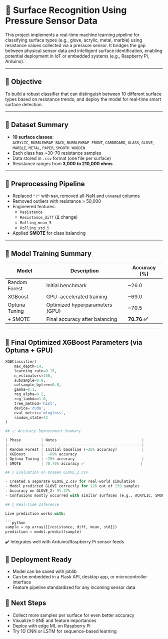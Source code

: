 # 🧠 Surface Recognition Using Pressure Sensor Data

This project implements a real-time machine learning pipeline for classifying surface types (e.g., glove, acrylic, metal, marble) using resistance values collected via a pressure sensor. It bridges the gap between physical sensor data and intelligent surface identification, enabling potential deployment in IoT or embedded systems (e.g., Raspberry Pi, Arduino).

---

## 🎯 Objective

To build a robust classifier that can distinguish between 10 different surface types based on resistance trends, and deploy the model for real-time smart surface detection.

---

## 📁 Dataset Summary

- **10 surface classes**:  
  `ACRYLIC`, `BUBBLEWRAP BACK`, `BUBBLEWRAP FRONT`, `CARDBOARD`, `GLASS`, `GLOVE`, `MARBLE`, `METAL`, `PAPER`, `SMOOTH WOODEN`
- Each class has ~30–70 resistance samples
- Data stored in `.csv` format (one file per surface)
- Resistance ranges from **3,000 to 210,000 ohms**

---

## 🔧 Preprocessing Pipeline

- Replaced `"?"` with `NaN`, removed all-NaN and `Unnamed` columns
- Removed outliers with resistance > 50,000
- Engineered features:
  - `Resistance`
  - `Resistance_diff` (Δ change)
  - `Rolling_mean_5`
  - `Rolling_std_5`
- Applied **SMOTE** for class balancing

---

## 🧠 Model Training Summary

| Model         | Description                          | Accuracy (%) |
|---------------|--------------------------------------|--------------|
| Random Forest | Initial benchmark                    | ~26.0        |
| XGBoost       | GPU-accelerated training             | ~69.0        |
| Optuna Tuning | Optimized hyperparameters (GPU)      | ~70.5        |
| + SMOTE       | Final accuracy after balancing       | **70.76 ✅**  |

---

## 🔧 Final Optimized XGBoost Parameters (via Optuna + GPU)

```python
XGBClassifier(
    max_depth=14,
    learning_rate=0.15,
    n_estimators=150,
    subsample=0.9,
    colsample_bytree=0.8,
    gamma=0.1,
    reg_alpha=0.2,
    reg_lambda=1.0,
    tree_method='hist',
    device='cuda',
    eval_metric='mlogloss',
    random_state=42
)

## 📈 Accuracy Improvement Summary

| Phase         | Notes                                      |
|---------------|--------------------------------------------|
| Random Forest | Initial baseline (~26% accuracy)           |
| XGBoost       |  ~69% accuracy
| Optuna Tuning | ~70% accuracy                              |
| SMOTE         | 70.76% accuracy ✅                         | 

## 🧪 Evaluation on Unseen GLOVE_2.csv

- Created a separate GLOVE_2.csv for real-world simulation
- Model predicted GLOVE correctly for 126 out of 139 samples
- Accuracy on GLOVE_2: 91.37%
- Confusions mostly occurred with similar surfaces (e.g., ACRYLIC, SMOOTH WOODEN)

## 🔮 Real-Time Inference

Live prediction works with:

```python
sample = np.array([[resistance, diff, mean, std]])
prediction = model.predict(sample)
```
✔️ Integrates well with Arduino/Raspberry Pi sensor feeds

## 💾 Deployment Ready
- Model can be saved with joblib
- Can be embedded in a Flask API, desktop app, or microcontroller interface
- Feature pipeline standardized for any incoming sensor data

## 📌 Next Steps
- Collect more samples per surface for even better accuracy
- Visualize t-SNE and feature importances
- Deploy with edge ML on Raspberry Pi
- Try 1D CNN or LSTM for sequence-based learning

